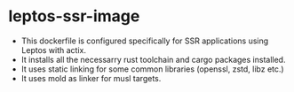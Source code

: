 # leptos-ssr-image

- This dockerfile is configured specifically for SSR applications using Leptos with actix.
- It installs all the necessarry rust toolchain and cargo packages installed.
- It uses static linking for some common libraries (openssl, zstd, libz etc.)
- It uses mold as linker for musl targets.
